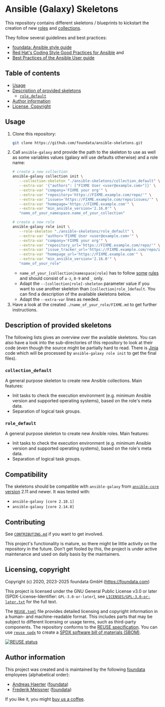 # Ansible (Galaxy) Skeletons

This repository contains different skeletons / blueprints to kickstart the creation of new [roles](https://docs.ansible.com/ansible/latest/user_guide/playbooks_reuse_roles.html) and [collections](https://docs.ansible.com/ansible/devel/dev_guide/developing_collections.html).

They follow several guidelines and best practices:

* [foundata: Ansible style guide](https://github.com/foundata/guidelines/blob/master/ansible-style-guide.md)
* [Red Hat's Coding Style Good Practices for Ansible](https://github.com/redhat-cop/automation-good-practices/blob/main/coding_style/README.adoc#ansible-guidelines) and
* [Best Practices of the Ansible User guide](https://docs.ansible.com/ansible/latest/user_guide/playbooks_best_practices.html)



## Table of contents

* [Usage](#usage)
* [Description of provided skeletons](#description-of-provided-skeletons)
  * [`role_default`](#role_default)
* [Author information](#author-information)
* [License, Copyright](#license-copyright)



## Usage

1. Clone this repository:
   ```sh
   git clone https://github.com/foundata/ansible-skeletons.git
   ```
2. Call `ansible-galaxy` and provide the path to the skeleton to use as well as some variables values (galaxy will use defaults otherwise) and a role name:
   ```sh
   # create a new collection
   ansible-galaxy collection init \
      --collection-skeleton "./ansible-skeletons/collection_default" \
      --extra-var '{"authors": ["FIXME User <user@example.com>"]}' \
      --extra-var "company='FIXME your org'" \
      --extra-var "repository='https://FIXME.example.com/repo/'" \
      --extra-var "issues='https://FIXME.example.com/repo/issues/'" \
      --extra-var "homepage='https://FIXME.example.com'" \
      --extra-var "min_ansible_version='2.16.0'" \
      "name_of_your_namespace.name_of_your_collection"

   # create a new role
   ansible-galaxy role init \
      --role-skeleton "./ansible-skeletons/role_default" \
      --extra-var "author='FIXME User <user@example.com>'" \
      --extra-var "company='FIXME your org'" \
      --extra-var "repository_url='https://FIXME.example.com/repo/'" \
      --extra-var "issue_tracker_url='https://FIXME.example.com/repo/issues/'" \
      --extra-var "homepage_url='https://FIXME.example.com'" \
      --extra-var "min_ansible_version='2.16.0'" \
      "name_of_your_role"
   ```
   * `name_of_your_[collection|namespace|role]` has to follow [some](https://docs.ansible.com/ansible/latest/dev_guide/developing_collections_structure.html#roles-directory) [rules](https://docs.ansible.com/ansible/latest/dev_guide/developing_collections_creating.html#naming-your-collection) and should consist of `a-z`, `0-9` and `_` only.
   * Adapt the `--[collection|role]-skeleton` parameter value if you want to use another skeleton than `[collection|role_]default`. You can find a description of the available skeletons below.
   * Adapt the `--extra-var` lines as needed.
3. Have a look at the created `./name_of_your_role/FIXME.md` to get further instructions.



## Description of provided skeletons

The following lists gives an overview over the available skeletons. You can also have a look into the sub-directories of this repository to look at their code (even though the source might be partially hard to read. There is [Jinja](https://palletsprojects.com/p/jinja/) code which will be processed by `ansible-galaxy role init` to get the final files).


### `collection_default`

A general purpose skeleton to create new Ansible collections. Main features:

* Init tasks to check the execution environment (e.g. minimum Ansible version and supported operating systems), based on the role's meta data.
* Separation of logical task groups.


### `role_default`

A general purpose skeleton to create new Ansible roles. Main features:

* Init tasks to check the execution environment (e.g. minimum Ansible version and supported operating systems), based on the role's meta data.
* Separation of logical task groups.


## Compatibility

The skeletons should be compatible with `ansible-galaxy` from [`ansible-core` version](https://docs.ansible.com/ansible/latest/reference_appendices/release_and_maintenance.html#ansible-core-support-matrix) 2.11 and newer. It was tested with:

* `ansible-galaxy [core 2.18.1]`
* `ansible-galaxy [core 2.14.8]`



## Contributing

See [`CONTRIBUTING.md`](./CONTRIBUTING.md) if you want to get involved.

This project's functionality is mature, so there might be little activity on the repository in the future. Don't get fooled by this, the project is under active maintenance and used on daily basis by the maintainers.


## Licensing, copyright

<!--REUSE-IgnoreStart-->
Copyright (c) 2020, 2023-2025 foundata GmbH (https://foundata.com)

This project is licensed under the GNU General Public License v3.0 or later (SPDX-License-Identifier: `GPL-3.0-or-later`), see [`LICENSES/GPL-3.0-or-later.txt`](LICENSES/GPL-3.0-or-later.txt) for the full text.

The [`REUSE.toml`](REUSE.toml) file provides detailed licensing and copyright information in a human- and machine-readable format. This includes parts that may be subject to different licensing or usage terms, such as third-party components. The repository conforms to the [REUSE specification](https://reuse.software/spec/). You can use [`reuse spdx`](https://reuse.readthedocs.io/en/latest/readme.html#cli) to create a [SPDX software bill of materials (SBOM)](https://en.wikipedia.org/wiki/Software_Package_Data_Exchange).
<!--REUSE-IgnoreEnd-->

[![REUSE status](https://api.reuse.software/badge/github.com/foundata/ansible-skeletons)](https://api.reuse.software/info/github.com/foundata/ansible-skeletons)


## Author information

This project was created and is maintained by the following [foundata](https://foundata.com/) employees (alphabetical order):

* [Andreas Haerter](https://andreashaerter.com/) ([foundata](https://foundata.com/))
* [Frederik Meissner](https://meissner.im/) ([foundata](https://foundata.com/))

If you like it, you might [buy us a coffee](https://buy-me-a.coffee/ansible-skeletons/).
